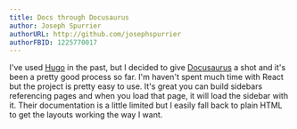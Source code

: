 ```yaml
---
title: Docs through Docusaurus
author: Joseph Spurrier
authorURL: http://github.com/josephspurrier
authorFBID: 1225770017
---
```


I've used [Hugo](https://gohugo.io/) in the past, but I decided to give
[Docusaurus](https://docusaurus.io/) a shot and it's been a pretty good process so far. I'm haven't spent much time with React but the project is pretty easy to use. It's great you can build sidebars referencing pages and when you load that page, it will load the sidebar with it. Their documentation is a little limited but I easily
fall back to plain HTML to get the layouts working the way I want.

<!--truncate-->